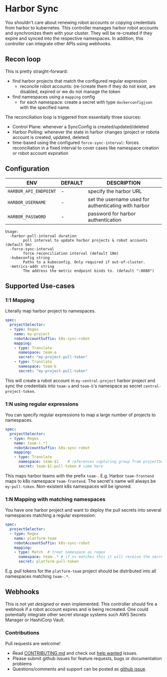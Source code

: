 # Harbor Sync
You shouldn't care about renewing robot accounts or copying credentials from harbor to kubernetes.
This controller manages harbor robot accounts and synchronizes them with your cluster. They will be re-created if they expire and synced into the respective namespaces.
In addition, this controller can integrate other APIs using webhooks.


## Recon loop

This is pretty straight-forward:

* find harbor projects that match the configured regular expression
  * reconcile robot accounts: (re-)create them if they do not exist, are disabled, expired or we do not manage the token
* find namespaces using a `mapping` config
  * for each namespace: create a secret with type `dockerconfigjson` with the specified name.

The reconciliation loop is triggered from essentially three sources:
* Control Plane: whenever a SyncConfig is created/updated/deleted
* Harbor Polling: whenever the state in harbor changes (project or robota account is created, updated, deleted)
* time-based using the configured `force-sync-interval`: forces reconciliation in a fixed interval to cover cases like namespace creation or robot account expiration

## Configuration

| ENV | DEFAULT | DESCRIPTION |
|---|---|---|
| `HARBOR_API_ENDPOINT` | - | specify the harbor URL |
| `HARBOR_USERNAME` | - | set the username used for authenticating with harbor |
| `HARBOR_PASSWORD` | - | password for harbor authentication |


```
Usage:
  -harbor-poll-interval duration
        poll interval to update harbor projects & robot accounts (default 5m)
  -force-sync-interval
        force reconciliation interval (default 10m)
  -kubeconfig string
        Paths to a kubeconfig. Only required if out-of-cluster.
  -metrics-addr string
        The address the metric endpoint binds to. (default ":8080")
```

## Supported Use-cases

### 1:1 Mapping
Literally map harbor project to namespaces.

```yaml
spec:
  projectSelector:
  - type: Regex
    name: my-project
    robotAccountSuffix: k8s-sync-robot
    mapping:
    - type: Translate
      namespace: team-a
      secret: "my-project-pull-token"
    - type: Translate
      namespace: team-b
      secret: "my-project-pull-token"
```

This will create a robot account in `my-central-project` harbor project and sync the credentials into `team-a` and `team-b`'s namespace as secret `central-project-token`.

### 1:N using regular expressions

You can specify regular expressions to map a large number of projects to namespaces.

```yaml
spec:
  projectSelector:
  - type: Regex
    name: team-(.*)
    robotAccountSuffix: k8s-sync-robot
    mapping:
    - type: Translate
      namespace: team-$1    # references capturing group from projectSelector.name
      secret: team-$1-pull-token # same here
```

This maps harbor teams with the prefix `team-`. E.g. Harbor `team-frontend` maps to k8s namespace `team-frontend`. The secret's name will always be `my-pull-token`. Non-existent k8s namespaces will be ignored.

### 1:N Mapping with matching namespaces

You have one harbor project and want to deploy the pull secrets into several namespaces matching a regular expression:

```yaml
spec:
  projectSelector:
  - type: Regex
    name: platform-team
    robotAccountSuffix: k8s-sync-robot
    mapping:
    - type: Match  # treat namespace as regex
      namespace: team-.* # if ns matches this it will receive the secret
      secret: platform-pull-token
```

E.g. pull tokens for the `platform-team` project should be distributed into all namespaces matching `team-.*`.

## Webhooks

This is not yet *designed* or even implemented.
This controller should fire a webhook if a robot account expires and is being recreated. One could potentially integrate other secret storage systems such AWS Secrets Manager or HashiCorp Vault.

### Contributions

Pull requests are welcome!
* Read [CONTRIBUTING.md](./CONTRIBUTING.md) and check out [help wanted](https://github.com/moolen/harbor-sync/labels/help%20wanted) issues.
* Please submit github issues for feature requests, bugs or documentation problems
* Questions/comments and support can be posted as [github issue](https://github.com/moolen/harbor-sync/issues).
